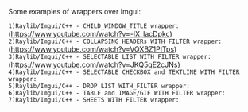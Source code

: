 Some examples of wrappers over Imgui:  
  
`1)Raylib/Imgui/C++ - CHILD_WINDOW_TITLE wrapper:                            `(https://www.youtube.com/watch?v=-lX_lacDpkc)    
`2)Raylib/Imgui/C++ - COLLAPSING HEADERs WITH FILTER wrapper:                `(https://www.youtube.com/watch?v=VQXBZ1PlTps)     
`3)Raylib/Imgui/C++ - SELECTABLE LIST WITH FILTER wrapper:                   `(https://www.youtube.com/watch?v=JKQ5qE2cJNs)    
`4)Raylib/Imgui/C++ - SELECTABLE CHECKBOX and TEXTLINE WITH FILTER wrapper:`  
`5)Raylib/Imgui/C++ - DROP LIST WITH_FILTER wrapper:`  
`6)Raylib/Imgui/C++ - TABLE and IMAGE/GIF WITH FILTER wrapper:`  
`7)Raylib/Imgui/C++ - SHEETS WITH FILTER wrapper:`  
  
  
